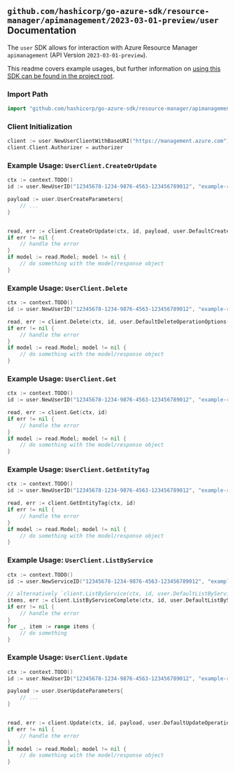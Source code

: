 
## `github.com/hashicorp/go-azure-sdk/resource-manager/apimanagement/2023-03-01-preview/user` Documentation

The `user` SDK allows for interaction with Azure Resource Manager `apimanagement` (API Version `2023-03-01-preview`).

This readme covers example usages, but further information on [using this SDK can be found in the project root](https://github.com/hashicorp/go-azure-sdk/tree/main/docs).

### Import Path

```go
import "github.com/hashicorp/go-azure-sdk/resource-manager/apimanagement/2023-03-01-preview/user"
```


### Client Initialization

```go
client := user.NewUserClientWithBaseURI("https://management.azure.com")
client.Client.Authorizer = authorizer
```


### Example Usage: `UserClient.CreateOrUpdate`

```go
ctx := context.TODO()
id := user.NewUserID("12345678-1234-9876-4563-123456789012", "example-resource-group", "serviceName", "userId")

payload := user.UserCreateParameters{
	// ...
}


read, err := client.CreateOrUpdate(ctx, id, payload, user.DefaultCreateOrUpdateOperationOptions())
if err != nil {
	// handle the error
}
if model := read.Model; model != nil {
	// do something with the model/response object
}
```


### Example Usage: `UserClient.Delete`

```go
ctx := context.TODO()
id := user.NewUserID("12345678-1234-9876-4563-123456789012", "example-resource-group", "serviceName", "userId")

read, err := client.Delete(ctx, id, user.DefaultDeleteOperationOptions())
if err != nil {
	// handle the error
}
if model := read.Model; model != nil {
	// do something with the model/response object
}
```


### Example Usage: `UserClient.Get`

```go
ctx := context.TODO()
id := user.NewUserID("12345678-1234-9876-4563-123456789012", "example-resource-group", "serviceName", "userId")

read, err := client.Get(ctx, id)
if err != nil {
	// handle the error
}
if model := read.Model; model != nil {
	// do something with the model/response object
}
```


### Example Usage: `UserClient.GetEntityTag`

```go
ctx := context.TODO()
id := user.NewUserID("12345678-1234-9876-4563-123456789012", "example-resource-group", "serviceName", "userId")

read, err := client.GetEntityTag(ctx, id)
if err != nil {
	// handle the error
}
if model := read.Model; model != nil {
	// do something with the model/response object
}
```


### Example Usage: `UserClient.ListByService`

```go
ctx := context.TODO()
id := user.NewServiceID("12345678-1234-9876-4563-123456789012", "example-resource-group", "serviceName")

// alternatively `client.ListByService(ctx, id, user.DefaultListByServiceOperationOptions())` can be used to do batched pagination
items, err := client.ListByServiceComplete(ctx, id, user.DefaultListByServiceOperationOptions())
if err != nil {
	// handle the error
}
for _, item := range items {
	// do something
}
```


### Example Usage: `UserClient.Update`

```go
ctx := context.TODO()
id := user.NewUserID("12345678-1234-9876-4563-123456789012", "example-resource-group", "serviceName", "userId")

payload := user.UserUpdateParameters{
	// ...
}


read, err := client.Update(ctx, id, payload, user.DefaultUpdateOperationOptions())
if err != nil {
	// handle the error
}
if model := read.Model; model != nil {
	// do something with the model/response object
}
```
